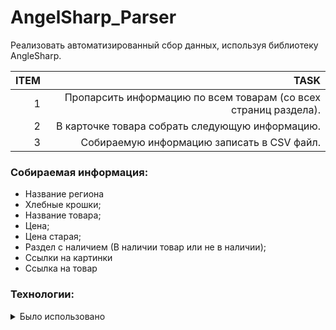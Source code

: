 # AngelSharp_Parser
Реализовать автоматизированный сбор данных, используя библиотеку AngleSharp.

| ITEM | TASK                                                              |
|-----:|------------------------------------------------------------------:|
|     1|   Пропарсить информацию по всем товарам (со всех страниц раздела).|
|     2|   В карточке товара собрать следующую информацию.                 |
|     3|   Собираемую информацию записать в CSV файл.                      |


### Собираемая информация:
- Название региона 
- Хлебные крошки;  
- Название товара;  
- Цена; 
- Цена старая; 
- Раздел с наличием (В наличии товар или не в наличии); 
- Ссылки на картинки 
- Ссылка на товар

### Технологии:
<details>
<summary>Было использовано</summary>
  
| Rank | Elements      |
|-----:|--------------:|
|     1| C#            |
|     2| Visual Studio |
|     3| AngelSharp    |
|     4| File.csv      |

</details>

